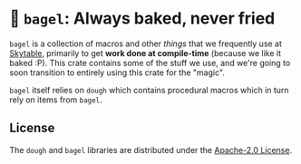 # 🥯 `bagel`: Always baked, never fried

`bagel` is a collection of macros and other _things_ that we frequently use at [Skytable](https://github.com/skytable/skytable),
primarily to get **work done at compile-time** (because we like it baked :P). This crate contains some of the stuff we use, and we're going to soon transition to entirely using this crate for the "magic".

`bagel` itself relies on `dough` which contains procedural macros which in turn rely on items from `bagel`.

## License

The `dough` and `bagel` libraries are distributed under the [Apache-2.0 License](./LICENSE).
